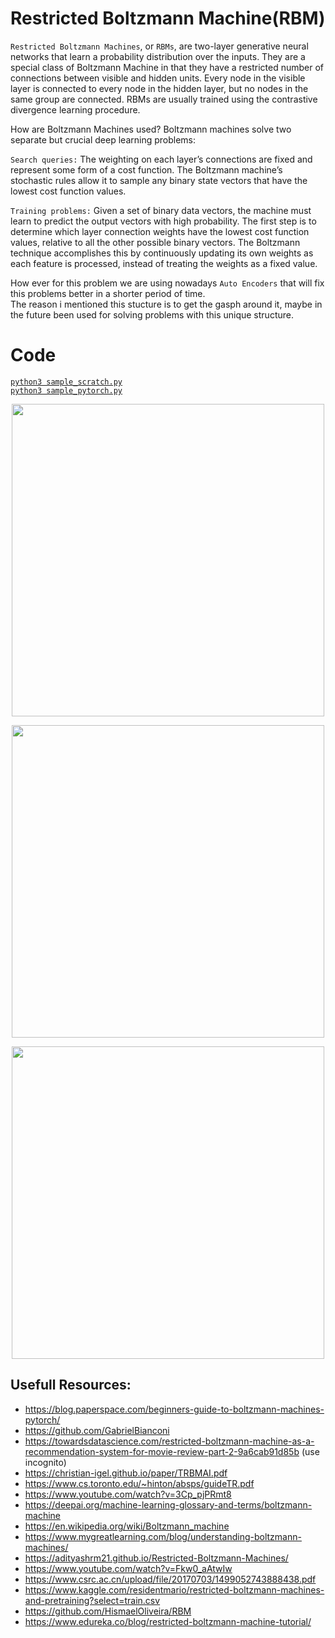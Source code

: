 # Restricted Boltzmann Machine(RBM)
`Restricted Boltzmann Machines`, or `RBMs`, are two-layer generative neural networks that learn a probability distribution over the inputs. They are a special class of Boltzmann Machine in that they have a restricted number of connections between visible and hidden units. Every node in the visible layer is connected to every node in the hidden layer, but no nodes in the same group are connected. RBMs are usually trained using the contrastive divergence learning procedure.

How are Boltzmann Machines used?
Boltzmann machines solve two separate but crucial deep learning problems:

`Search queries:` The weighting on each layer’s connections are fixed and represent some form of a cost function. The Boltzmann machine’s stochastic rules allow it to sample any binary state vectors that have the lowest cost function values.

`Training problems:` Given a set of binary data vectors, the machine must learn to predict the output vectors with high probability. The first step is to determine which layer connection weights have the lowest cost function values, relative to all the other possible binary vectors. The Boltzmann technique accomplishes this by continuously updating its own weights as each feature is processed, instead of treating the weights as a fixed value.

How ever for this problem we are using nowadays `Auto Encoders` that will fix this problems better in a shorter period of time.  
The reason i mentioned this stucture is to get the gasph around it, maybe in the future been used for solving problems with this unique structure.

# Code 
[`python3 sample_scratch.py`](./sample_scratch.py)  
[`python3 sample_pytorch.py`](./sample_pytorch.py)  
<!-- [`python3 sample_keras.py`](./sample_keras.py) (todo) -->

<p align="center">
  <img src="https://lh4.googleusercontent.com/3dzBOOhDdpxw4EPbt9viT-A8ONmqgrqF61pJs6M7Jpn-LIQUDalZ4vpYg0e9XpPlB6y78H40Ws9NSdxCdpRdb9m3mY1t_FxcnQrEodGzdmPjBW7C4jM0Oz6GeI48Jz_dqQJwr7h_SlVr14VPTw"  width="500px">
</p>
<p align="center">
  <img src="https://lh5.googleusercontent.com/hRFe-gV4V461pDGPJ8_oamG6YqgDJRL7Q1nBvaP4dM3kQxLj72bl3vyMr_feqFPpjOpARHX3jnJLWyP6KFTMNCZDrvvE_wBuK1KoMqRqqbbb34CySo3Kd78ERbJoGukYBUNy4so2tQlqypEnyQ"  width="500px">
</p>
<p align="center">
  <img src="https://ars.els-cdn.com/content/image/1-s2.0-S1053811914002080-gr2.jpg"  width="500px">
</p>

## Usefull Resources:
+ https://blog.paperspace.com/beginners-guide-to-boltzmann-machines-pytorch/
+ https://github.com/GabrielBianconi
+ https://towardsdatascience.com/restricted-boltzmann-machine-as-a-recommendation-system-for-movie-review-part-2-9a6cab91d85b (use incognito)
+ https://christian-igel.github.io/paper/TRBMAI.pdf
+ https://www.cs.toronto.edu/~hinton/absps/guideTR.pdf
+ https://www.youtube.com/watch?v=3Cp_pjPRmt8
+ https://deepai.org/machine-learning-glossary-and-terms/boltzmann-machine
+ https://en.wikipedia.org/wiki/Boltzmann_machine  
+ https://www.mygreatlearning.com/blog/understanding-boltzmann-machines/  
+ https://adityashrm21.github.io/Restricted-Boltzmann-Machines/
+ https://www.youtube.com/watch?v=Fkw0_aAtwIw
+ https://www.csrc.ac.cn/upload/file/20170703/1499052743888438.pdf
+ https://www.kaggle.com/residentmario/restricted-boltzmann-machines-and-pretraining?select=train.csv
+ https://github.com/HismaelOliveira/RBM
+ https://www.edureka.co/blog/restricted-boltzmann-machine-tutorial/